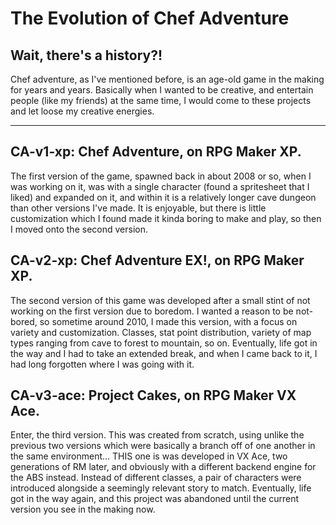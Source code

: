 The Evolution of Chef Adventure
======
## Wait, there's a history?!
Chef adventure, as I've mentioned before, is an age-old game in the making for years and years. Basically when I wanted to be creative, and entertain people (like my friends) at the same time, I would come to these projects and let loose my creative energies.

---
## CA-v1-xp: Chef Adventure, on RPG Maker XP.
The first version of the game, spawned back in about 2008 or so, when I was working on it, was with a single character (found a spritesheet that I liked) and expanded on it, and within it is a relatively longer cave dungeon than other versions I've made. It is enjoyable, but there is little customization which I found made it kinda boring to make and play, so then I moved onto the second version.

## CA-v2-xp: Chef Adventure EX!, on RPG Maker XP.
The second version of this game was developed after a small stint of not working on the first version due to boredom. I wanted a reason to be not-bored, so sometime around 2010, I made this version, with a focus on variety and customization. Classes, stat point distribution, variety of map types ranging from cave to forest to mountain, so on. Eventually, life got in the way and I had to take an extended break, and when I came back to it, I had long forgotten where I was going with it.

## CA-v3-ace: Project Cakes, on RPG Maker VX Ace.
Enter, the third version. This was created from scratch, using unlike the previous two versions which were basically a branch off of one another in the same environment... THIS one is was developed in VX Ace, two generations of RM later, and obviously with a different backend engine for the ABS instead. Instead of different classes, a pair of characters were introduced alongside a seemingly relevant story to match. Eventually, life got in the way again, and this project was abandoned until the current version you see in the making now.
